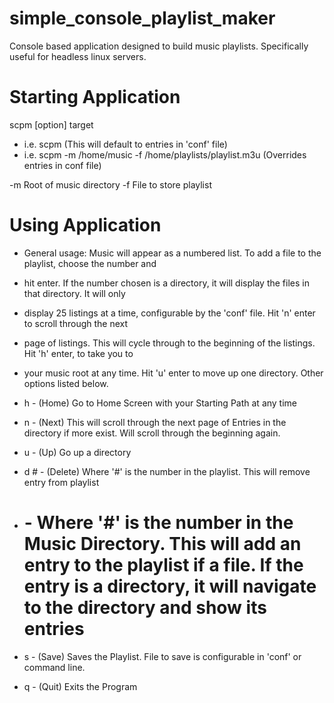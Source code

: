 simple_console_playlist_maker
=============================

Console based application designed to build music playlists.  Specifically useful for headless linux servers.

Starting Application
=====================
scpm [option] target
* i.e. scpm (This will default to entries in 'conf' file)
* i.e. scpm -m /home/music -f /home/playlists/playlist.m3u (Overrides entries in conf file)

-m    Root of music directory
-f    File to store playlist

Using Application
=================
* General usage: Music will appear as a numbered list.  To add a file to the playlist, choose the number and
* hit enter.  If the number chosen is a directory, it will display the files in that directory.  It will only
* display 25 listings at a time, configurable by the 'conf' file.  Hit 'n' enter to scroll through the next
* page of listings.  This will cycle through to the beginning of the listings.  Hit 'h' enter, to take you to 
* your music root at any time.  Hit 'u' enter to move up one directory.  Other options listed below.

* h   - (Home) Go to Home Screen with your Starting Path at any time
* n   - (Next) This will scroll through the next page of Entries in the directory if more exist.  Will scroll through the beginning again.
* u   - (Up) Go up a directory
* d # - (Delete) Where '#' is the number in the playlist.  This will remove entry from playlist
* #   - Where '#' is the number in the Music Directory.  This will add an entry to the playlist if a file.  If the entry is a directory, it will navigate to the directory and show its entries
* s   - (Save) Saves the Playlist.  File to save is configurable in 'conf' or command line.
* q   - (Quit) Exits the Program

